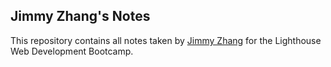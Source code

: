 ## Jimmy Zhang's Notes

This repository contains all notes taken by [Jimmy Zhang](https://github.com/jimmyzhng) for the Lighthouse Web Development Bootcamp.
